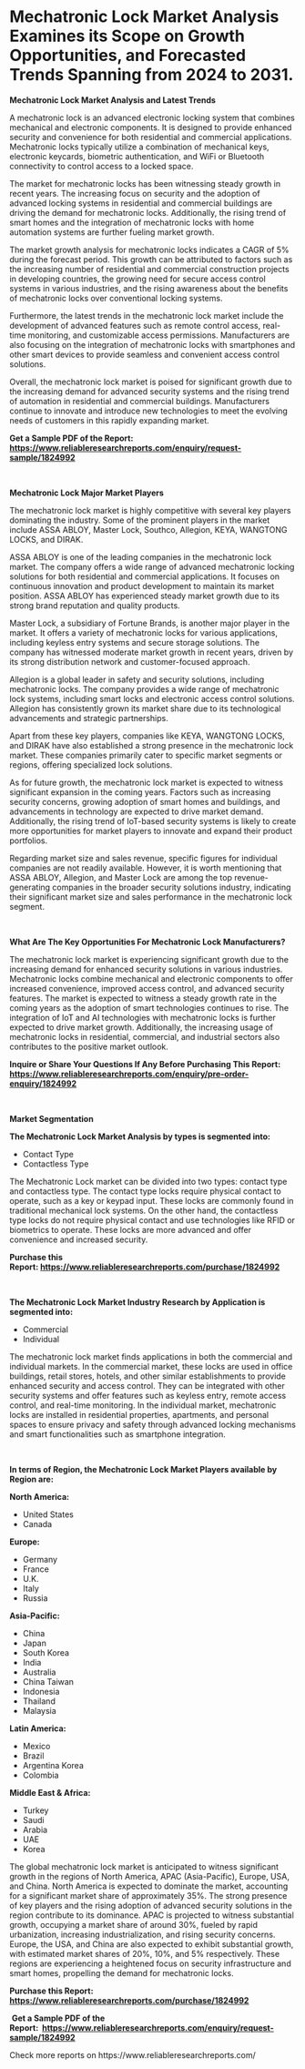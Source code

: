 <p><h1>Mechatronic Lock Market Analysis Examines its Scope on Growth Opportunities, and Forecasted Trends Spanning from 2024 to 2031.</h1></p><p><strong>Mechatronic Lock Market Analysis and Latest Trends</strong></p>
<p><p>A mechatronic lock is an advanced electronic locking system that combines mechanical and electronic components. It is designed to provide enhanced security and convenience for both residential and commercial applications. Mechatronic locks typically utilize a combination of mechanical keys, electronic keycards, biometric authentication, and WiFi or Bluetooth connectivity to control access to a locked space.</p><p>The market for mechatronic locks has been witnessing steady growth in recent years. The increasing focus on security and the adoption of advanced locking systems in residential and commercial buildings are driving the demand for mechatronic locks. Additionally, the rising trend of smart homes and the integration of mechatronic locks with home automation systems are further fueling market growth.</p><p>The market growth analysis for mechatronic locks indicates a CAGR of 5% during the forecast period. This growth can be attributed to factors such as the increasing number of residential and commercial construction projects in developing countries, the growing need for secure access control systems in various industries, and the rising awareness about the benefits of mechatronic locks over conventional locking systems.</p><p>Furthermore, the latest trends in the mechatronic lock market include the development of advanced features such as remote control access, real-time monitoring, and customizable access permissions. Manufacturers are also focusing on the integration of mechatronic locks with smartphones and other smart devices to provide seamless and convenient access control solutions.</p><p>Overall, the mechatronic lock market is poised for significant growth due to the increasing demand for advanced security systems and the rising trend of automation in residential and commercial buildings. Manufacturers continue to innovate and introduce new technologies to meet the evolving needs of customers in this rapidly expanding market.</p></p>
<p><strong>Get a Sample PDF of the Report:&nbsp; <a href="https://www.reliableresearchreports.com/enquiry/request-sample/1824992">https://www.reliableresearchreports.com/enquiry/request-sample/1824992</a></strong></p>
<p>&nbsp;</p>
<p><strong>Mechatronic Lock Major Market Players</strong></p>
<p><p>The mechatronic lock market is highly competitive with several key players dominating the industry. Some of the prominent players in the market include ASSA ABLOY, Master Lock, Southco, Allegion, KEYA, WANGTONG LOCKS, and DIRAK.</p><p>ASSA ABLOY is one of the leading companies in the mechatronic lock market. The company offers a wide range of advanced mechatronic locking solutions for both residential and commercial applications. It focuses on continuous innovation and product development to maintain its market position. ASSA ABLOY has experienced steady market growth due to its strong brand reputation and quality products.</p><p>Master Lock, a subsidiary of Fortune Brands, is another major player in the market. It offers a variety of mechatronic locks for various applications, including keyless entry systems and secure storage solutions. The company has witnessed moderate market growth in recent years, driven by its strong distribution network and customer-focused approach.</p><p>Allegion is a global leader in safety and security solutions, including mechatronic locks. The company provides a wide range of mechatronic lock systems, including smart locks and electronic access control solutions. Allegion has consistently grown its market share due to its technological advancements and strategic partnerships.</p><p>Apart from these key players, companies like KEYA, WANGTONG LOCKS, and DIRAK have also established a strong presence in the mechatronic lock market. These companies primarily cater to specific market segments or regions, offering specialized lock solutions.</p><p>As for future growth, the mechatronic lock market is expected to witness significant expansion in the coming years. Factors such as increasing security concerns, growing adoption of smart homes and buildings, and advancements in technology are expected to drive market demand. Additionally, the rising trend of IoT-based security systems is likely to create more opportunities for market players to innovate and expand their product portfolios.</p><p>Regarding market size and sales revenue, specific figures for individual companies are not readily available. However, it is worth mentioning that ASSA ABLOY, Allegion, and Master Lock are among the top revenue-generating companies in the broader security solutions industry, indicating their significant market size and sales performance in the mechatronic lock segment.</p></p>
<p>&nbsp;</p>
<p><strong>What Are The Key Opportunities For Mechatronic Lock Manufacturers?</strong></p>
<p><p>The mechatronic lock market is experiencing significant growth due to the increasing demand for enhanced security solutions in various industries. Mechatronic locks combine mechanical and electronic components to offer increased convenience, improved access control, and advanced security features. The market is expected to witness a steady growth rate in the coming years as the adoption of smart technologies continues to rise. The integration of IoT and AI technologies with mechatronic locks is further expected to drive market growth. Additionally, the increasing usage of mechatronic locks in residential, commercial, and industrial sectors also contributes to the positive market outlook.</p></p>
<p><strong>Inquire or Share Your Questions If Any Before Purchasing This Report: <a href="https://www.reliableresearchreports.com/enquiry/pre-order-enquiry/1824992">https://www.reliableresearchreports.com/enquiry/pre-order-enquiry/1824992</a></strong></p>
<p>&nbsp;</p>
<p><strong>Market Segmentation</strong></p>
<p><strong>The Mechatronic Lock Market Analysis by types is segmented into:</strong></p>
<p><ul><li>Contact Type</li><li>Contactless Type</li></ul></p>
<p><p>The Mechatronic Lock market can be divided into two types: contact type and contactless type. The contact type locks require physical contact to operate, such as a key or keypad input. These locks are commonly found in traditional mechanical lock systems. On the other hand, the contactless type locks do not require physical contact and use technologies like RFID or biometrics to operate. These locks are more advanced and offer convenience and increased security.</p></p>
<p><strong>Purchase this Report:&nbsp;<a href="https://www.reliableresearchreports.com/purchase/1824992">https://www.reliableresearchreports.com/purchase/1824992</a></strong></p>
<p>&nbsp;</p>
<p><strong>The Mechatronic Lock Market Industry Research by Application is segmented into:</strong></p>
<p><ul><li>Commercial</li><li>Individual</li></ul></p>
<p><p>The mechatronic lock market finds applications in both the commercial and individual markets. In the commercial market, these locks are used in office buildings, retail stores, hotels, and other similar establishments to provide enhanced security and access control. They can be integrated with other security systems and offer features such as keyless entry, remote access control, and real-time monitoring. In the individual market, mechatronic locks are installed in residential properties, apartments, and personal spaces to ensure privacy and safety through advanced locking mechanisms and smart functionalities such as smartphone integration.</p></p>
<p>&nbsp;</p>
<p><strong>In terms of Region, the Mechatronic Lock Market Players available by Region are:</strong></p>
<p>
    <p> <strong> North America: </strong>
        <ul>
            <li>United States</li>
            <li>Canada</li>
        </ul>
        </p> 
    <p> <strong> Europe: </strong>
        <ul>
            <li>Germany</li>
            <li>France</li>
            <li>U.K.</li>
            <li>Italy</li>
            <li>Russia</li>
        </ul>
        </p> 
    <p> <strong> Asia-Pacific: </strong>
        <ul>
            <li>China</li>
            <li>Japan</li>
            <li>South Korea</li>
            <li>India</li>
            <li>Australia</li>
            <li>China Taiwan</li>
            <li>Indonesia</li>
            <li>Thailand</li>
            <li>Malaysia</li>
        </ul>
        </p> 
    <p> <strong> Latin America: </strong>
        <ul>
            <li>Mexico</li>
            <li>Brazil</li>
            <li>Argentina Korea</li>
            <li>Colombia</li>
        </ul>
        </p> 
    <p> <strong> Middle East & Africa: </strong>
        <ul>
            <li>Turkey</li>
            <li>Saudi</li>
            <li>Arabia</li>
            <li>UAE</li>
            <li>Korea</li>
        </ul>
    </p>
    </p>
<p><p>The global mechatronic lock market is anticipated to witness significant growth in the regions of North America, APAC (Asia-Pacific), Europe, USA, and China. North America is expected to dominate the market, accounting for a significant market share of approximately 35%. The strong presence of key players and the rising adoption of advanced security solutions in the region contribute to its dominance. APAC is projected to witness substantial growth, occupying a market share of around 30%, fueled by rapid urbanization, increasing industrialization, and rising security concerns. Europe, the USA, and China are also expected to exhibit substantial growth, with estimated market shares of 20%, 10%, and 5% respectively. These regions are experiencing a heightened focus on security infrastructure and smart homes, propelling the demand for mechatronic locks.</p></p>
<p><strong>Purchase this Report: <a href="https://www.reliableresearchreports.com/purchase/1824992">https://www.reliableresearchreports.com/purchase/1824992</a></strong></p>
<p>&nbsp;<strong>Get a Sample PDF of the Report:&nbsp;&nbsp;<a href="https://www.reliableresearchreports.com/enquiry/request-sample/1824992">https://www.reliableresearchreports.com/enquiry/request-sample/1824992</a></strong></p>
<p><strong></strong></p>
<p>Check more reports on https://www.reliableresearchreports.com/</p>